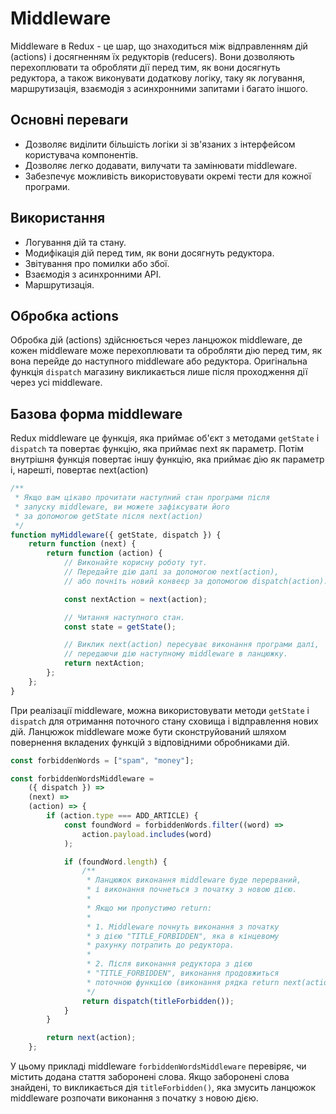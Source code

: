 # Middleware

Middleware в Redux - це шар, що знаходиться між відправленням дій (actions) і досягненням їх редукторів (reducers). Вони дозволяють перехоплювати та обробляти дії перед тим, як вони досягнуть редуктора, а також виконувати додаткову логіку, таку як логування, маршрутизація, взаємодія з асинхронними запитами і багато іншого.

## Основні переваги

-   Дозволяє виділити більшість логіки зі зв'язаних з інтерфейсом користувача компонентів.
-   Дозволяє легко додавати, вилучати та замінювати middleware.
-   Забезпечує можливість використовувати окремі тести для кожної програми.

## Використання

-   Логування дій та стану.
-   Модифікація дій перед тим, як вони досягнуть редуктора.
-   Звітування про помилки або збої.
-   Взаємодія з асинхронними API.
-   Маршрутизація.

## Обробка actions

Обробка дій (actions) здійснюється через ланцюжок middleware, де кожен middleware може перехоплювати та обробляти дію перед тим, як вона перейде до наступного middleware або редуктора. Оригінальна функція `dispatch` магазину викликається лише після проходження дії через усі middleware.

## Базова форма middleware

Redux middleware це функція, яка приймає об'єкт з методами `getState` і `dispatch` та повертає функцію, яка приймає next як параметр. Потім внутрішня функція повертає іншу функцію, яка приймає дію як параметр і, нарешті, повертає next(action)

```js
/**
 * Якщо вам цікаво прочитати наступний стан програми після
 * запуску middleware, ви можете зафіксувати його
 * за допомогою getState після next(action)
 */
function myMiddleware({ getState, dispatch }) {
    return function (next) {
        return function (action) {
            // Виконайте корисну роботу тут.
            // Передайте дію далі за допомогою next(action),
            // або почніть новий конвеєр за допомогою dispatch(action).

            const nextAction = next(action);

            // Читання наступного стан.
            const state = getState();

            // Виклик next(action) пересуває виконання програми далі,
            // передаючи дію наступному middleware в ланцюжку.
            return nextAction;
        };
    };
}
```

При реалізації middleware, можна використовувати методи `getState` і `dispatch` для отримання поточного стану сховища і відправлення нових дій. Ланцюжок middleware може бути сконструйований шляхом повернення вкладених функцій з відповідними обробниками дій.

```js
const forbiddenWords = ["spam", "money"];

const forbiddenWordsMiddleware =
    ({ dispatch }) =>
    (next) =>
    (action) => {
        if (action.type === ADD_ARTICLE) {
            const foundWord = forbiddenWords.filter((word) =>
                action.payload.includes(word)
            );

            if (foundWord.length) {
                /**
                 * Ланцюжок виконання middleware буде перерваний,
                 * і виконання почнеться з початку з новою дією.
                 *
                 * Якщо ми пропустимо return:
                 *
                 * 1. Middleware почнуть виконання з початку
                 * з дією "TITLE_FORBIDDEN", яка в кінцевому
                 * рахунку потрапить до редуктора.
                 *
                 * 2. Після виконання редуктора з дією
                 * "TITLE_FORBIDDEN", виконання продовжиться
                 * поточною функцією (виконання рядка return next(action))
                 */
                return dispatch(titleForbidden());
            }
        }

        return next(action);
    };
```

У цьому прикладі middleware `forbiddenWordsMiddleware` перевіряє, чи містить додана стаття заборонені слова. Якщо заборонені слова знайдені, то викликається дія `titleForbidden()`, яка змусить ланцюжок middleware розпочати виконання з початку з новою дією.
